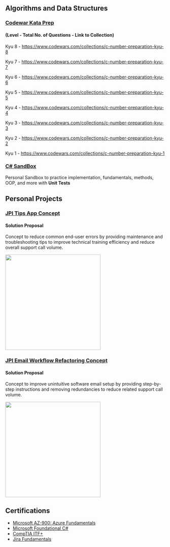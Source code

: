 ## Algorithms and Data Structures

### [Codewar Kata Prep](https://github.com/chitangchin/CodewarKata)

#### (Level - Total No. of Questions - Link to Collection)

Kyu 8 - https://www.codewars.com/collections/c-number-preparation-kyu-8 </summary>

Kyu 7 - https://www.codewars.com/collections/c-number-preparation-kyu-7 </summary>

Kyu 6 - https://www.codewars.com/collections/c-number-preparation-kyu-6 </summary>

Kyu 5 - https://www.codewars.com/collections/c-number-preparation-kyu-5 </summary>

Kyu 4 - https://www.codewars.com/collections/c-number-preparation-kyu-4 </summary>

Kyu 3 - https://www.codewars.com/collections/c-number-preparation-kyu-3 </summary>

Kyu 2 - https://www.codewars.com/collections/c-number-preparation-kyu-2 </summary>

Kyu 1 - https://www.codewars.com/collections/c-number-preparation-kyu-1 </summary>

### [C# SandBox](https://github.com/chitangchin/Box)

Personal Sandbox to practice implementation, fundamentals, methods, OOP, and more with **Unit Tests**

## Personal Projects

### [JPI Tips App Concept](https://github.com/chitangchin/JPI-Tips-Window-App) 

#### Solution Proposal 

Concept to reduce common end-user errors by providing maintenance and troubleshooting tips to improve technical training efficiency and reduce overall support call volume.

<img src="https://github.com/chitangchin/Chitangchin/assets/96362668/e4371c21-a042-4e0f-a944-8677b47b77a3" height="300px"/>

### [JPI Email Workflow Refactoring Concept](https://github.com/chitangchin/Simplified-SMTP-Email-App) 

####  Solution Proposal 

Concept to improve unintuitive software email setup by providing step-by-step instructions and removing redundancies to reduce related support call volume.

<img src="https://github.com/user-attachments/assets/67fcac42-c674-4221-827e-0e026b4d3e48" height="300px"/>

## Certifications

- [Microsoft AZ-900: Azure Fundamentals](https://www.credly.com/badges/7b7dca40-ba56-499e-af72-250bc65705aa/public_url)
- [Microsoft Foundational C#](https://www.freecodecamp.org/certification/fcc57182351-d5f8-4c35-a817-7a6d2a075fca/foundational-c-sharp-with-microsoft)
- [CompTIA ITF+](https://www.credly.com/badges/e7ce6dfc-f0a4-4244-91ef-2f929f364fc2)
- [Jira Fundamentals](https://university.atlassian.com/student/award/jDn1n6JUTkL5CeKzL1GJHD9b)
